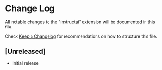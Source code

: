 # Change Log

All notable changes to the "instructai" extension will be documented in this file.

Check [Keep a Changelog](http://keepachangelog.com/) for recommendations on how to structure this file.

## [Unreleased]

- Initial release